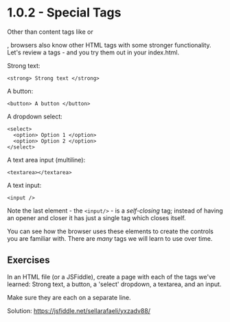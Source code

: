 # 1.0.2 - Special Tags

Other than content tags like <span> or <div>, browsers also know other HTML tags with some stronger functionality. Let's review a tags - and you try them out in your index.html. 

Strong text:

    <strong> Strong text </strong>

A button:

    <button> A button </button>

A dropdown select:

    <select>
      <option> Option 1 </option>
      <option> Option 2 </option>
    </select>

A text area input (multiline):
  
    <textarea></textarea>

A text input:

    <input />

Note the last element - the `<input/>` - is a *self-closing* tag; instead of having an opener and closer it has just a single tag which closes itself. 

You can see how the browser uses these elements to create the controls you are familiar with. There are *many* tags we will learn to use over time. 

## Exercises

In an HTML file (or a JSFiddle), create a page with each of the tags we've learned: Strong text, a button, a 'select' dropdown, a textarea, and an input. 

Make sure they are each on a separate line.

Solution: https://jsfiddle.net/sellarafaeli/yxzadv88/